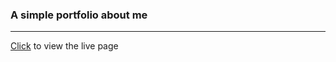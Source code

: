 ### A simple portfolio about me 
---
[Click](https://yomabd.github.io/univel_week3/) to view the live page
